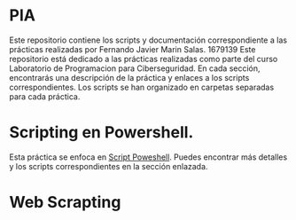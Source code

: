 # PIA
Este repositorio contiene los scripts y documentación correspondiente a las prácticas realizadas por Fernando Javier Marin Salas. 1679139
Este repositorio está dedicado a las prácticas realizadas como parte del curso Laboratorio de Programacion para Ciberseguridad. En cada sección, encontrarás una descripción de la práctica y enlaces a los scripts correspondientes. Los scripts se han organizado en carpetas separadas para cada práctica.

# Scripting en Powershell.

Esta práctica se enfoca en [Script Poweshell](ScriptingenPowershell/POWERSHELL1.md). Puedes encontrar más detalles y los scripts correspondientes en la sección enlazada.



# Web Scrapting

